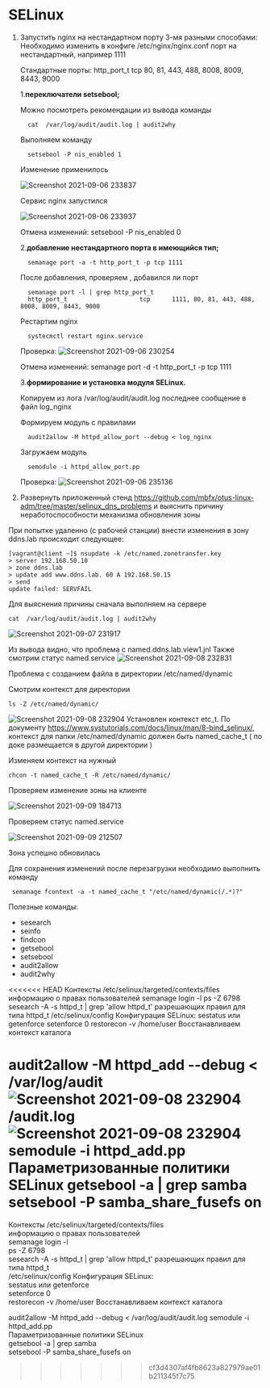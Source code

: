 # SELinux


   1. Запустить nginx на нестандартном порту 3-мя разными способами:
        Необходимо изменить в конфиге /etc/nginx/nginx.conf порт на нестандартный, например 1111
        
        Стандартные порты: 
        http_port_t                    tcp      80, 81, 443, 488, 8008, 8009, 8443, 9000



        1.**переключатели setsebool;**        
        
        Можно посмотреть рекомендации из вывода команды 

            cat  /var/log/audit/audit.log | audit2why

        Выполняем команду 
            
            setsebool -P nis_enabled 1

        Изменение применилось 

        ![Screenshot 2021-09-06 233837](https://i.imgur.com/jSLNXxV.png)

        Сервис nginx запустился

        ![Screenshot 2021-09-06 233937](https://i.imgur.com/zNH5pnM.png)

        Отмена изменений: setsebool -P nis_enabled 0

        2.**добавление нестандартного порта в имеющийся тип;**
         
            semanage port -a -t http_port_t -p tcp 1111
         
        После добавления, проверяем , добавился ли порт 
            
            semanage port -l | grep http_port_t
            http_port_t                    tcp      1111, 80, 81, 443, 488, 8008, 8009, 8443, 9000

        Рестартим nginx
        
            systecmctl restart nginx.service

        Проверка:
        ![Screenshot 2021-09-06 230254](https://i.imgur.com/OxgASOm.png)

        Отмена изменений:  semanage port -d -t http_port_t -p tcp 1111


        3.**формирование и установка модуля SELinux.**

        Копируем из лога /var/log/audit/audit.log последнее сообщение в файл log_nginx

        Формируем модуль с правилами  

            audit2allow -M httpd_allow_port --debug < log_nginx

        Загружаем модуль 
        
            semodule -i httpd_allow_port.pp

        Проверка:
        ![Screenshot 2021-09-06 235136](https://i.imgur.com/53SmBel.png)





1. Развернуть приложенный стенд https://github.com/mbfx/otus-linux-adm/tree/master/selinux_dns_problems и выяснить причину неработоспособности механизма обновления зоны

При попытке удаленно (с рабочей станции) внести изменения в зону ddns.lab происходит следующее:

    [vagrant@client ~]$ nsupdate -k /etc/named.zonetransfer.key
    > server 192.168.50.10
    > zone ddns.lab
    > update add www.ddns.lab. 60 A 192.168.50.15
    > send
    update failed: SERVFAIL

Для выяснения причины сначала выполняем на сервере 

    cat  /var/log/audit/audit.log | audit2why

![Screenshot 2021-09-07 231917](https://i.imgur.com/T4Vawpq.png)

Из вывода видно, что проблема с named.ddns.lab.view1.jnl
Также смотрим статус named.service
![Screenshot 2021-09-08 232831](https://i.imgur.com/OsLthjK.png)

Проблема с созданием файла в директории /etc/named/dynamic

Смотрим контекст для директории

    ls -Z /etc/named/dynamic/
![Screenshot 2021-09-08 232904](https://i.loli.net/2021/09/10/3DS9ztpLQFVBjdc.png)
Установлен контекст etc_t. 
По документу https://www.systutorials.com/docs/linux/man/8-bind_selinux/, контекст для папки /etc/named/dynamic  должен быть named_cache_t ( по доке размещается в другой директории )

Изменяем контекст на нужный 

    chcon -t named_cache_t -R /etc/named/dynamic/

Проверяем изменение зоны на клиенте 

![Screenshot 2021-09-09 184713](https://i.imgur.com/9j1mrOQ.png)

Проверяем статус named.service

![Screenshot 2021-09-09 212507](https://i.imgur.com/ie3GcK2.png)

Зона успешно обновилась

Для сохранения изменений после перезагрузки необходимо выполнить команду 

     semanage fcontext -a -t named_cache_t "/etc/named/dynamic(/.*)?"



Полезные команды: 

- sesearch
- seinfo
- findcon
- getsebool
- setsebool
- audit2allow
- audit2why

<<<<<<< HEAD
Контексты /etc/selinux/targeted/contexts/files
информацию о правах пользователей
semanage login -l
ps -Z 6798
sesearch -A -s httpd_t | grep 'allow httpd_t' разрешающих правил для типа httpd_t
/etc/selinux/config  Конфигурация SELinux:
sestatus или getenforce
setenforce 0
restorecon -v /home/user Восстанавливаем контекст каталога

audit2allow -M httpd_add --debug < /var/log/audit![Screenshot 2021-09-08 232904](undefined)/audit.log![Screenshot 2021-09-08 232904](https://i.imgur.com/RiVcE9a.png)
semodule -i httpd_add.pp
Параметризованные политики SELinux
getsebool -a | grep samba
setsebool -P samba_share_fusefs on
=======
Контексты /etc/selinux/targeted/contexts/files  
информацию о правах пользователей  	
semanage login -l 	
ps -Z 6798	
sesearch -A -s httpd_t | grep 'allow httpd_t' разрешающих правил для типа httpd_t	
/etc/selinux/config  Конфигурация SELinux:	
sestatus или getenforce		
setenforce 0	
restorecon -v /home/user Восстанавливаем контекст каталога	
	
audit2allow -M httpd_add --debug < /var/log/audit/audit.log	
semodule -i httpd_add.pp	
Параметризованные политики SELinux	
getsebool -a | grep samba	
setsebool -P samba_share_fusefs on	
>>>>>>> cf3d4307af4fb8623a827979ae01b211345f7c75
